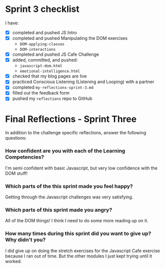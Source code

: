 # Sprint 3 checklist

I have:

- [x] completed and pushed JS Intro
- [x] completed and pushed Manipulating the DOM exercises
  - `DOM-applying-classes`
  - `DOM-interactions`
- [x] completed and pushed JS Cafe Challenge
- [x] added, committed, and pushed:
  - `javascript-dom.html`
  - `emotional-intelligence.html`
- [x] checked that my blog pages are live
- [x] practiced Conscious Listening (Listening and Looping) with a partner
- [x] completed `my-reflections-sprint-3.md`
- [x] filled out the feedback form
- [x] pushed my `reflections` repo to GitHub

# Final Reflections - Sprint Three

In addition to the challenge specific reflections, answer the following questions:

### How confident are you with each of the Learning Competencies?

I'm semi confident with basic Javascript, but very low confidence with the DOM stuff!

### Which parts of the this sprint made you feel happy?

Getting through the Javascript challenges was very satisfying.

### Which parts of this sprint made you angry?

All of the DOM things! I think I need to do some more reading up on it.

### How many times during this sprint did you want to give up? Why didn't you?

I did give up on doing the stretch exercises for the Javascript Cafe exercise because I ran out of time. But the other modules I just kept trying until it worked.
